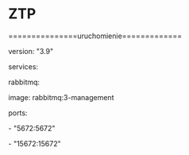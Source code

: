 # ZTP

===============uruchomienie=============
<p>version: "3.9"</p>
<p>services:</p>
  <p>rabbitmq:</p>
    <p>image: rabbitmq:3-management</p>
    <p>ports:</p>
      <p>- "5672:5672"</p>
      <p>- "15672:15672"</p>
